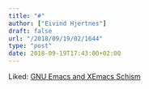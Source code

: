 ```yaml
---
title: "#"
author: ["Eivind Hjertnes"]
draft: false
url: "/2018/09/19/02/1644"
type: "post"
date: 2018-09-19T17:43:00+02:00
---
```


Liked:
[GNU
Emacs and XEmacs Schism](http://ergoemacs.org/emacs/gnu%5Femacs%5Fxemacs%5Fschism%5FBen%5FWing.html)
